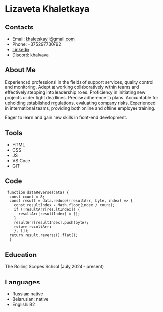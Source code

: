 # Lizaveta Khaletkaya

## Contacts
* Email: khaletskayli@gmail.com
* Phone: +375297730792
* [Linkedin](https://www.linkedin.com/in/khaletskaya-lizaveta/)
* Discord: khalyaya

## About Me
Experienced professional in the fields of support services, quality control and monitoring. Adept at working collaboratively within teams and effectively stepping into leadership roles. Proficiency in initiating new projects under tight deadlines. Precise adherence to plans. Accountable for upholding established regulations, evaluating company risks. Experienced in international teams, providing both online and offline employee training.

Eager to learn and gain new skills in front-end development.

## Tools
* HTML
* CSS
* JS
* VS Code
* GIT

## Code
```
 function dataReverse(data) {
  const count = 8;
  const result = data.reduce((resultArr, byte, index) => {
    const resultIndex = Math.floor(index / count);
    if (!resultArr[resultIndex]) {
      resultArr[resultIndex] = [];
    }
    resultArr[resultIndex].push(byte);
    return resultArr; 
    }, []);
  return result.reverse().flat();
  }
 ```

## Education
The Rolling Scopes School (July,2024 - present)

## Languages
* Russian: native
* Belarusian: native
* English: B2